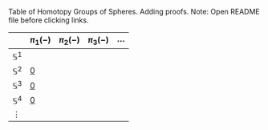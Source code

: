 Table of Homotopy Groups of Spheres. Adding proofs.
Note: Open README file before clicking links.


|  | $\pi_1(-)$ | $\pi_2(-)$ | $\pi_3(-)$ | $\cdots$ |
| ---- | ---- | ---- | ---- | ---- |
| $\mathbb{S}^1$ |  |  |  |  |
| $\mathbb{S}^2$ | [0](Lemmas/n_sphere_is_simply_connected.md)  |  |  |  |
| $\mathbb{S}^3$ | [0](Lemmas/n_sphere_is_simply_connected.md)  |  |  |  |
| $\mathbb{S}^4$ | [0](Lemmas/n_sphere_is_simply_connected.md)  |  |  |  |
| $\vdots$  |  |  |  |  |

